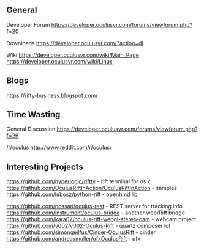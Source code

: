 General
---
Developer Forum
https://developer.oculusvr.com/forums/viewforum.php?f=20

Downloads
https://developer.oculusvr.com/?action=dl

Wiki
https://developer.oculusvr.com/wiki/Main_Page
https://developer.oculusvr.com/wiki/Linux



Blogs
---
https://rifty-business.blogspot.com/


Time Wasting
---
General Discussion
https://developer.oculusvr.com/forums/viewforum.php?f=26

/r/oculus
http://www.reddit.com/r/oculus/


Interesting Projects
---
https://github.com/hyperlogic/riftty - rift terminal for os x
https://github.com/OculusRiftInAction/OculusRiftInAction - samples
https://github.com/lubosz/python-rift - openhmd lib

https://github.com/possan/oculus-rest - REST server for tracking info
https://github.com/Instrument/oculus-bridge - another web/Rift bridge
https://github.com/karai17/oculus-rift-webgl-stereo-cam - webcam project
https://github.com/v002/v002-Oculus-Rift - quartz composer lol
https://github.com/simongeilfus/Cinder-OculusRift - cinder
https://github.com/andreasmuller/ofxOculusRift - ofx
